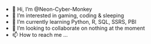 - 👋 Hi, I’m @Neon-Cyber-Monkey
- 👀 I’m interested in gaming, coding & sleeping
- 🌱 I’m currently learning Python, R, SQL, SSRS, PBI
- 💞️ I’m looking to collaborate on nothing at the moment
- 📫 How to reach me ...

<!---
Neon-Cyber-Monkey/Neon-Cyber-Monkey is a ✨ special ✨ repository because its `README.md` (this file) appears on your GitHub profile.
You can click the Preview link to take a look at your changes.
--->
